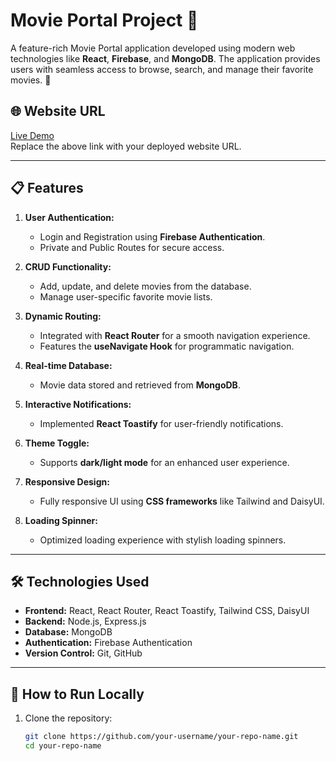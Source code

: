 # Movie Portal Project 🎥

A feature-rich Movie Portal application developed using modern web technologies like **React**, **Firebase**, and **MongoDB**. The application provides users with seamless access to browse, search, and manage their favorite movies. 🚀

## 🌐 Website URL
[Live Demo](https://your-website-url.com)  
Replace the above link with your deployed website URL.

---

## 📋 Features
1. **User Authentication:**
   - Login and Registration using **Firebase Authentication**.
   - Private and Public Routes for secure access.

2. **CRUD Functionality:**
   - Add, update, and delete movies from the database.
   - Manage user-specific favorite movie lists.

3. **Dynamic Routing:**
   - Integrated with **React Router** for a smooth navigation experience.
   - Features the **useNavigate Hook** for programmatic navigation.

4. **Real-time Database:**
   - Movie data stored and retrieved from **MongoDB**.

5. **Interactive Notifications:**
   - Implemented **React Toastify** for user-friendly notifications.

6. **Theme Toggle:**
   - Supports **dark/light mode** for an enhanced user experience.

7. **Responsive Design:**
   - Fully responsive UI using **CSS frameworks** like Tailwind and DaisyUI.

8. **Loading Spinner:**
   - Optimized loading experience with stylish loading spinners.

---

## 🛠️ Technologies Used
- **Frontend:** React, React Router, React Toastify, Tailwind CSS, DaisyUI
- **Backend:** Node.js, Express.js
- **Database:** MongoDB
- **Authentication:** Firebase Authentication
- **Version Control:** Git, GitHub

---

## 🚀 How to Run Locally
1. Clone the repository:
   ```bash
   git clone https://github.com/your-username/your-repo-name.git
   cd your-repo-name
